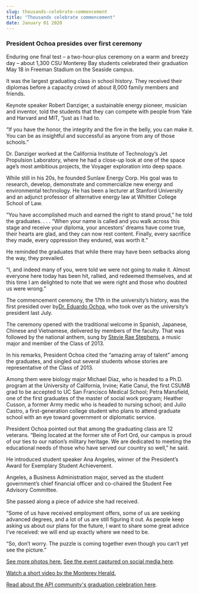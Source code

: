 ```yaml
---
slug: thousands-celebrate-commencement
title: "Thousands celebrate commencement"
date: January 01 2020
---
```


 
<h3>President Ochoa presides over first ceremony</h3>
<p>
  Enduring one final test – a two&#45;hour&#45;plus ceremony on a warm and
  breezy day – about 1,300 CSU Monterey Bay students celebrated their graduation
  May 18 in Freeman Stadium on the Seaside campus.
</p>
<p>
  It was the largest graduating class in school history. They received their
  diplomas before a capacity crowd of about 8,000 family members and friends.
</p>
<p>
  Keynote speaker Robert Danziger, a sustainable energy pioneer, musician and
  inventor, told the students that they can compete with people from Yale and
  Harvard and MIT, “just as I had to.
</p>
<p>
  “If you have the honor, the integrity and the fire in the belly, you can make
  it. You can be as insightful and successful as anyone from any of those
  schools.”
</p>
<p>
  Dr. Danziger worked at the California Institute of Technology’s Jet Propulsion
  Laboratory, where he had a close&#45;up look at one of the space age’s most
  ambitious projects, the Voyager exploration into deep space.
</p>
<p>
  While still in his 20s, he founded Sunlaw Energy Corp. His goal was to
  research, develop, demonstrate and commercialize new energy and environmental
  technology. He has been a lecturer at Stanford University and an adjunct
  professor of alternative energy law at Whittier College School of Law.
</p>
<p>
  “You have accomplished much and earned the right to stand proud,” he told the
  graduates. . . . “When your name is called and you walk across this stage and
  receive your diploma, your ancestors’ dreams have come true, their hearts are
  glad, and they can now rest content. Finally, every sacrifice they made, every
  oppression they endured, was worth it.”
</p>
<p>
  He reminded the graduates that while there may have been setbacks along the
  way, they prevailed.
</p>
<p>
  “I, and indeed many of you, were told we were not going to make it. Almost
  everyone here today has been hit, rallied, and redeemed themselves, and at
  this time I am delighted to note that we were right and those who doubted us
  were wrong.”
</p>
<p>
  The commencement ceremony, the 17th in the university’s history, was the first
  presided over by<a href="https://president.csumb.edu/">Dr. Eduardo Ochoa,</a>
  who took over as the university’s president last July.
</p>
<p>
  The ceremony opened with the traditional welcome in Spanish, Japanese, Chinese
  and Vietnamese, delivered by members of the faculty. That was followed by the
  national anthem, sung by
  <a
    href="https://news.csumb.edu/news/2013/feb/4/csumb&#45;student&#45;american&#45;idol"
    >Stevie Rae Stephens</a
  >, a music major and member of the Class of 2013.
</p>
<p>
  In his remarks, President Ochoa cited the “amazing array of talent” among the
  graduates, and singled out several students whose stories are representative
  of the Class of 2013.
</p>
<p>
  Among them were biology major Michael Diaz, who is headed to a Ph.D. program
  at the University of California, Irvine; Katie Canul, the first CSUMB grad to
  be accepted to UC San Francisco Medical School; Petra Mansfield, one of the
  first graduates of the master of social work program; Heather Cusson, a former
  Army medic who is headed to nursing school; and Julio Castro, a
  first&#45;generation college student who plans to attend graduate school with
  an eye toward government or diplomatic service.
</p>
<p>
  President Ochoa pointed out that among the graduating class are 12 veterans.
  “Being located at the former site of Fort Ord, our campus is proud of our ties
  to our nation’s military heritage. We are dedicated to meeting the educational
  needs of those who have served our country so well,” he said.
</p>
<p>
  He introduced student speaker Ana Angeles, winner of the President’s Award for
  Exemplary Student Achievement.
</p>
<p>
  Angeles, a Business Administration major, served as the student government’s
  chief financial officer and co&#45;chaired the Student Fee Advisory Committee.
</p>
<p>She passed along a piece of advice she had received.</p>
<p>
  “Some of us have received employment offers, some of us are seeking advanced
  degrees, and a lot of us are still figuring it out. As people keep asking us
  about our plans for the future, I want to share some great advice I’ve
  received: we will end up exactly where we need to be.
</p>
<p>
  “So, don’t worry. The puzzle is coming together even though you can’t yet see
  the picture.”
</p>
<p>
  <a href="https://news.csumb.edu/gallery/commencement&#45;2013"
    >See more photos here.</a
  >
  <a
    href="https://news.csumb.edu/news/2013/may/22/commencements&#45;social&#45;media"
    >See the event captured on social media here</a
  >.
</p>
<p>
  <a href="https://bcove.me/o55pn0t8"
    >Watch a short video by the Monterey Herald.</a
  >
</p>
<p>
  <a
    href="https://news.csumb.edu/news/2013/may/23/api&#45;community&#45;celebrates&#45;graduation"
    >Read about the API community's graduation celebration here</a
  >.
</p>
 
